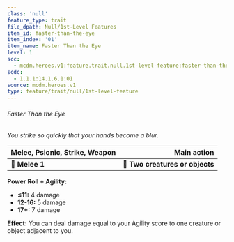 ```yaml
---
class: 'null'
feature_type: trait
file_dpath: Null/1st-Level Features
item_id: faster-than-the-eye
item_index: '01'
item_name: Faster Than the Eye
level: 1
scc:
  - mcdm.heroes.v1:feature.trait.null.1st-level-feature:faster-than-the-eye
scdc:
  - 1.1.1:14.1.6.1:01
source: mcdm.heroes.v1
type: feature/trait/null/1st-level-feature
---
```


###### Faster Than the Eye

*You strike so quickly that your hands become a blur.*

| **Melee, Psionic, Strike, Weapon** |                 **Main action** |
| ---------------------------------- | ------------------------------: |
| **📏 Melee 1**                     | **🎯 Two creatures or objects** |

**Power Roll + Agility:**

- **≤11:** 4 damage
- **12-16:** 5 damage
- **17+:** 7 damage

**Effect:** You can deal damage equal to your Agility score to one creature or object adjacent to you.
